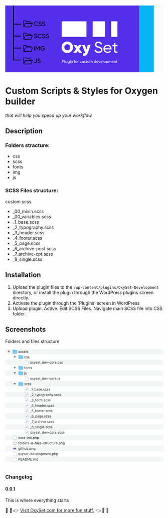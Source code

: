![w](github.png)

# Custom Scripts & Styles for Oxygen builder 
*that will help you speed up your workflow.*

## Description

### Folders stracture: 
 - css 
 - scss 
 - fonts 
 - img 
 - js

### SCSS Files structure:
custom.scss
- _00_mixin.scss
- _00_variables.scss
- _1_base.scss
- _2_typography.scss
- _3_header.scss
- _4_footer.scss
- _5_page.scss
- _6_archive-post.scss
- _7_archive-cpt.scss
- _8_single.scss



## Installation
1. Upload the plugin files to the `/wp-content/plugins/OxySet-Development` directory, or install the plugin through the WordPress plugins screen directly.
2.  Activate the plugin through the 'Plugins' screen in WordPress
3. Upload plugin. Active. Edit SCSS Files. Navigate main SCSS file into CSS folder.

##  Screenshots
Folders and files structure

![w](folders-&-files-structure.png)

### Changelog
#### 0.0.1
This is where everything starts

🌈 🎉 👉 [Visit OxySet.com for more fun stuff.](https://oxyset.com/) 👈 🎉 🌈   
